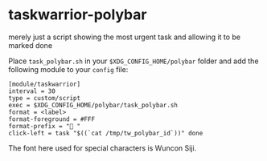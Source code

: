 # taskwarrior-polybar
merely just a script showing the most urgent task and allowing it to be marked done

Place `task_polybar.sh` in your `$XDG_CONFIG_HOME/polybar` folder and add the following module to your `config` file:

```
[module/taskwarrior]
interval = 30
type = custom/script
exec = $XDG_CONFIG_HOME/polybar/task_polybar.sh
format = <label>
format-foreground = #FFF
format-prefix = " "
click-left = task "$((`cat /tmp/tw_polybar_id`))" done
```

The font here used for special characters is Wuncon Siji.

